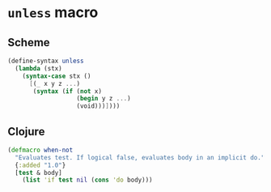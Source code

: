 # `unless` macro

## Scheme

```scheme
(define-syntax unless
  (lambda (stx)
    (syntax-case stx ()
      [(_ x y z ...)
       (syntax (if (not x)
                   (begin y z ...)
                   (void)))])))
```

## Clojure

```clojure
(defmacro when-not
  "Evaluates test. If logical false, evaluates body in an implicit do."
  {:added "1.0"}
  [test & body]
    (list 'if test nil (cons 'do body)))
```
